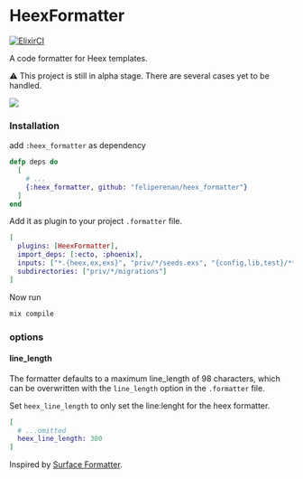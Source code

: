 # HeexFormatter

[![ElixirCI](https://github.com/feliperenan/heex_formatter/actions/workflows/elixir.yml/badge.svg)](https://github.com/feliperenan/heex_formatter/actions/workflows/elixir.yml)

A code formatter for Heex templates.

:warning: This project is still in alpha stage. There are several cases yet to be handled.

![](examples/example.gif)

### Installation

add `:heex_formatter` as dependency

```elixir
defp deps do
  [
    # ...
    {:heex_formatter, github: "feliperenan/heex_formatter"}
  ]
end
```

Add it as plugin to your project `.formatter` file.

```elixir
[
  plugins: [HeexFormatter],
  import_deps: [:ecto, :phoenix],
  inputs: ["*.{heex,ex,exs}", "priv/*/seeds.exs", "{config,lib,test}/**/*.{heex,ex,exs}"],
  subdirectories: ["priv/*/migrations"]
]
```
Now run
```elixir
mix compile
```
### options

#### line_length

The formatter defaults to a maximum line_length of 98 characters, which can be overwritten with the `line_length` option in the `.formatter` file.

Set `heex_line_length` to only set the line:lenght for the heex formatter.

```elixir
[
  # ...omitted
  heex_line_length: 300
]
```

Inspired by [Surface Formatter](https://github.com/surface-ui/surface_formatter).
